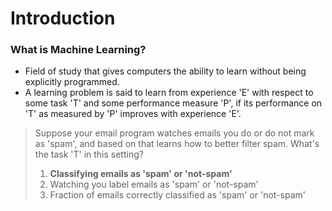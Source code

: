 # Introduction

### What is Machine Learning?

* Field of study that gives computers the ability to learn without being explicitly programmed.
* A learning problem is said to learn from experience 'E' with respect to some task 'T' and some performance measure 'P', if its performance on 'T' as measured by 'P' improves with experience 'E'.

> Suppose your email program watches emails you do or do not mark as 'spam', and based on that learns how to better filter spam. What's the task 'T' in this setting?
>
> 1. **Classifying emails as 'spam' or 'not-spam'**
> 2. Watching you label emails as 'spam' or 'not-spam'
> 3. Fraction of emails correctly classified as 'spam' or 'not-spam'

